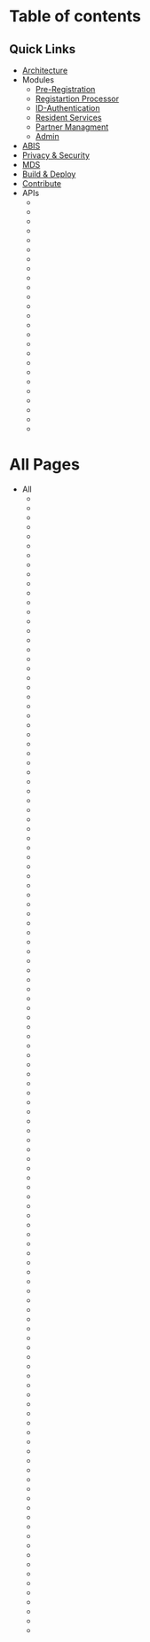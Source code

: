 # Table of contents

## Quick Links 

* [Architecture](MOSIP-Architecture.md)
* Modules
    * [Pre-Registration](Pre-Registration.md)
    * [Registartion Processor](Registration-Processor.md)
    * [ID-Authentication](ID-Authentication.md)
    * [Resident Services](Resident-services.md)
    * [Partner Managment](Partner-Management.md)
    * [Admin](Admin.md)
* [ABIS](Automated-Biometric-Identification-System-ABIS.md)
* [Privacy & Security](Privacy-and-Security.md)
* [MDS](MOSIP-Device-Service-Specification.md) 
* [Build & Deploy](Build-and-Deploy.md)
* [Contribute](Contributor-Guide.md) 
* APIs
    * [](ABIS-APIs.md)
    * [](Admin-APIs.md)
    * [](AuthN-and-AuthZ-APIs.md)
    * [](Biometric-APIs.md)
    * [](Biometric-Functions-API-Specification.md)
    * [](BlacklistedWords-APIs.md)
    * [](Common-APIs.md)
    * [](Device-APIs.md)
    * [](Device-Type-and-Subtype-APIs.md)
    * [](Document-APIs.md)
    * [](Holiday-APIs.md)
    * [](ID-Authentication-APIs.md)
    * [](ID-Repository-API.md)
    * [](Kernel-APIs.md)
    * [](Machine-APIs.md)
    * [](MOSIP-Biometric-APIs.md)
    * [](MOSIP-REST-API-guidelines.md)
    * [](Packet-APIs.md)
    * [](Partner-Management-Service-APIs.md)
    * [](Pre-Registration-APIs.md)
    * [](Registration-Center-APIs.md)
    * [](Registration-Processor-APIs.md)
    * [](Resident-Service-APIs.md)
    * [](Template-APIs.md)
    * [](Zone-APIs.md)

# All Pages 
* All
    * [](ABIS-APIs.md)
    * [](Admin-APIs.md)
    * [](Admin.md)
    * [](Apache-Directory-Studio-user-guide.md)
    * [](ApacheDs-Server-installation-and-config.md)
    * [](Audit-Manager.md)
    * [](Auth-Adapter.md)
    * [](Auth-Angular-User-Guide.md)
    * [](Authentication-and-Authorization.md)
    * [](Auth-Implementation.md)
    * [](AuthN-and-AuthZ-APIs.md)
    * [](Auth-SpringBoot-User-Guide.md)
    * [](Automated-Biometric-Identification-System-ABIS.md)
    * [](Biometric-APIs.md)
    * [](Biometric-Functions-API-Specification.md)
    * [](BlacklistedWords-APIs.md)
    * [](Build-and-Deploy.md)
    * [](CBEFF-XML-Sample.md)
    * [](Code-of-Conduct.md)
    * [](Common-APIs.md)
    * [](Contributor-Guide.md)
    * [](Customisations-for-a-Country.md)
    * [](Data-Model-Naming-Standards.md)
    * [](Device-APIs.md)
    * [](Device-Integration-Specifications.md)
    * [](Device-Management.md)
    * [](Device-Type-and-Subtype-APIs.md)
    * [](Document-APIs.md)
    * [](Encryption-in-DTO-layer.md)
    * [](First-User-Registration-and-Onboarding.md)
    * [](FRS-Administrator-Services.md)
    * [](FRS-Authentication-Services.md)
    * [](FRS-Common-Services.md)
    * [](FRS-Data-Services.md)
    * [](FRS-ID-Repository.md)
    * [](FRS-Master-Data-Services.md)
    * [](FRS-MISP-Self-Service-Portal.md)
    * [](FRS-MOSIP-Sub-Systems.md)
    * [](FRS-Partner-Management.md)
    * [](FRS-PMS.md)
    * [](FRS-Registration-Services.md)
    * [](FRS-Resident-Services.md)
    * [](Functional-Requirement-Specification-FRS.md)
    * [](Github-Workflow.md)
    * [](Guidelines-for-Adding-Centers,-Machine,-User-and-Devices.md)
    * [](Guide-to-configure-MOSIP-for-Real-Biometrics.md)
    * [](Hardware-Security-Module-HSM-Specifications.md)
    * [](Hardware-Sizing.md)
    * [](Holiday-APIs.md)
    * [](Home.md)
    * [](ID-Authentication-APIs.md)
    * [](ID-Authentication-Dependencies.md)
    * [](ID-Authentication.md)
    * [](ID-Repository-API.md)
    * [](ID-Repository-Dependencies.md)
    * [](ID-Repository.md)
    * [](Interdependent-components-and-services.md)
    * [](Issue-Reporting-Guideline.md)
    * [](Kernel-APIs.md)
    * [](Kernel.md)
    * [](Machine-APIs.md)
    * [](Masterdata-generic-api-spec.md)
    * [](Masterdata-generic.md)
    * [](MOSIP-Architecture.md)
    * [](MOSIP-Architecture-Principles.md)
    * [](MOSIP-Biometric-APIs.md)
    * [](MOSIP-Biometric-Data-Specifications.md)
    * [](MOSIP-Configuration-Server.md)
    * [](MOSIP-Data-Architecture.md)
    * [](MOSIP-Data-Model.md)
    * [](MOSIP-Device-Service-Specification.md)
    * [](MOSIP-ID-Object-Definition.md)
    * [](MOSIP-Java-Coding-Standards.md)
    * [](MOSIP--Partner-Secure-Communication.md)
    * [](MOSIP-Releases.md)
    * [](MOSIP-REST-API-guidelines.md)
    * [](Packet-APIs.md)
    * [](Partner-Management.md)
    * [](Partner-Management-Service-APIs.md)
    * [](Platform-Documentation.md)
    * [](Pre-Registration-APIs.md)
    * [](Pre-Registration-Functionality.md)
    * [](Pre-Registration.md)
    * [](Pre-Registration-UI-Developer-Environment-Setup.md)
    * [](Privacy-and-Security.md)
    * [](Reg-client-implementation.md)
    * [](Registration-Center-APIs.md)
    * [](Registration-Client.md)
    * [](Registration-client---Real-bio-metric-service-integration.md)
    * [](Registration-Client-Setup.md)
    * [](Registration-Client-UI-Developer-Document.md)
    * [](Registration-Packet.md)
    * [](Registration-Processor-APIs.md)
    * [](Registration-Processor-Functionality.md)
    * [](Registration-Processor.md)
    * [](Release-Notes---0.12.15.md)
    * [](Release-Notes---0.9.0.md)
    * [](Release-Notes---1.0.0.md)
    * [](Release-Notes---1.0.5.md)
    * [](Release-Notes---1.0.6.md)
    * [](Resident-Service-APIs.md)
    * [](Resident-services.md)
    * [](Roadmap-Activities.md)
    * [](Roadmap.md)
    * [](Security-Tools.md)
    * [](Steps-to-Install-and-config-LDAP.md)
    * [](Steps-to-Install-and-configuration-HDFS.md)
    * [](Steps-to-Install-and-use-PostgreSql-Version-10.2-on-RHEL-7.5.md)
    * [](Steps-to-Install-Clam-AntiVirus-Version-0.101.0.md)
    * [](Steps-to-install-Keycloak-standalone-server.md)
    * [](Steps-to-Register-a-Device.md)
    * [](syncapi-generic-api.md)
    * [](syncapi-generic-api-spec.md)
    * [](Technology-Stack.md)
    * [](Template-APIs.md)
    * [](Tester-Documentation.md)
    * [](Testing-Attachments---Kernel.md)
    * [](Test-Rig-Design.md)
    * [](UIN-and-VID-Generation-Service.md)
    * [](VID-Generator.md)
    * [](Zone-APIs.md)
